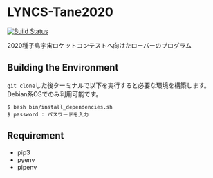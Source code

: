 # LYNCS-Tane2020
[![Build Status](https://travis-ci.org/LYNCS-Keio/LYNCS-Tane2020.svg?branch=master)](https://travis-ci.org/LYNCS-Keio/LYNCS-Tane2020)

2020種子島宇宙ロケットコンテストヘ向けたローバーのプログラム

## Building the Environment

`git clone`した後ターミナルで以下を実行すると必要な環境を構築します。Debian系OSでのみ利用可能です。

```
$ bash bin/install_dependencies.sh
$ password : パスワードを入力
```

## Requirement

- pip3
- pyenv
- pipenv
